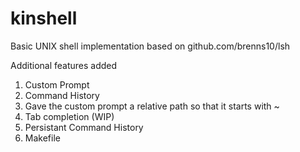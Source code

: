 # kinshell
Basic UNIX shell implementation based on github.com/brenns10/lsh

Additional features added
1. Custom Prompt
2. Command History
3. Gave the custom prompt a relative path so that it starts with ~
4. Tab completion (WIP)
5. Persistant Command History
6. Makefile
